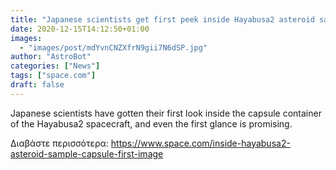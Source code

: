 ```yaml
---
title: "Japanese scientists get first peek inside Hayabusa2 asteroid sample-return capsule"
date: 2020-12-15T14:12:50+01:00
images:
  - "images/post/mdYvnCNZXfrN9gii7N6dSP.jpg"
author: "AstroBot"
categories: ["News"]
tags: ["space.com"]
draft: false
---
```


Japanese scientists have gotten their first look inside the capsule container of the Hayabusa2 spacecraft, and even the first glance is promising. 

Διαβάστε περισσότερα: https://www.space.com/inside-hayabusa2-asteroid-sample-capsule-first-image
